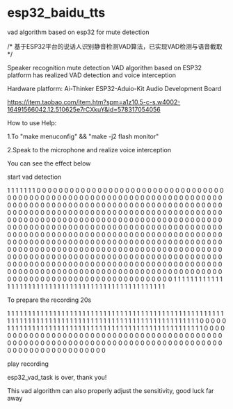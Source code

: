 # esp32_baidu_tts
vad algorithm based on esp32 for mute detection

/* 基于ESP32平台的说话人识别静音检测VAD算法，已实现VAD检测与语音截取 */

Speaker recognition mute detection VAD algorithm based on ESP32 platform has realized VAD detection and voice interception


Hardware platform: Ai-Thinker ESP32-Aduio-Kit Audio Development Board

https://item.taobao.com/item.htm?spm=a1z10.5-c-s.w4002-16491566042.12.510625e7rCXkuY&id=578317054056


How to use Help:

1.To "make menuconfig" && "make -j2 flash monitor"

2.Speak to the microphone and realize voice interception


You can see the effect below

start vad detection

1 	1 	1 	1 	1 	1 	1 	0 	0 	0 	0 	0 	0 	0 	0 	0 	0 	0 	0 	0 	0 	0 	0 	0 	0 	0 	0 	0 	0 	0 	0 	0 	0 	0 	0 	0 	0 	0 	0 	0 	0 	0 	0 	0 	0 	0 	0 	0 	0 	0 	0 	0 	0 	0 	0 	0 	0 	0 	0 	0 	0 	0 	0 	0 	0 	0 	0 	0 	0 	0 	0 	0 	0 	0 	0 	0 	0 	0 	0 	0 	0 	0 	0 	0 	0 	0 	0 	0 	0 	0 	0 	0 	0 	0 	0 	0 	0 	0 	0 	0 	0 	0 	0 	0 	0 	0 	0 	0 	0 	0 	0 	0 	0 	0 	0 	0 	0 	0 	0 	0 	0 	0 	0 	0 	0 	0 	0 	0 	0 	0 	0 	0 	0 	0 	0 	0 	0 	0 	0 	0 	0 	0 	0 	0 	0 	0 	0 	0 	0 	0 	0 	0 	0 	0 	0 	0 	0 	0 	0 	0 	0 	0 	0 	0 	0 	0 	0 	0 	0 	0 	0 	0 	0 	0 	0 	0 	0 	0 	0 	0 	0 	0 	0 	0 	0 	0 	0 	0 	0 	0 	0 	0 	0 	0 	0 	0 	0 	0 	0 	0 	0 	0 	0 	0 	0 	0 	0 	0 	0 	0 	0 	0 	0 	0 	0 	0 	0 	0 	0 	0 	0 	0 	0 	0 	0 	0 	0 	0 	0 	0 	0 	0 	0 	0 	0 	0 	0 	0 	0 	0 	0 	0 	0 	0 	0 	0 	0 	0 	0 	0 	0 	0 	0 	0 	0 	0 	0 	0 	0 	0 	0 	0 	0 	0 	0 	0 	0 	0 	0 	0 	0 	0 	0 	0 	0 	0 	0 	0 	0 	0 	0 	0 	0 	0 	0 	0 	0 	0 	0 	0 	0 	0 	0 	0 	0 	0 	0 	0 	0 	0 	0 	0 	0 	0 	0 	0 	0 	0 	0 	0 	0 	0 	0 	0 	0 	0 	0 	0 	0 	0 	0 	0 	0 	0 	0 	0 	0 	0 	0 	0 	0 	0 	0 	0 	0 	0 	0 	0 	0 	0 	0 	0 	0 	0 	0 	0 	0 	0 	0 	0 	0 	0 	0 	0 	0 	0 	0 	0 	0 	0 	0 	0 	0 	0 	0 	0 	0 	0 	0 	0 	0 	0 	0 	0 	0 	0 	0 	0 	0 	0 	0 	0 	0 	0 	0 	0 	0 	0 	0 	0 	0 	0 	0 	0 	0 	0 	0 	0 	0 	0 	0 	0 	0 	0 	0 	0 	0 	0 	0 	0 	0 	0 	0 	0 	0 	0 	0 	0 	0 	0 	0 	0 	0 	0 	0 	0 	0 	0 	0 	0 	0 	0 	0 	0 	0 	0 	0 	0 	0 	0 	0 	0 	0 	0 	0 	0 	0 	0 	0 	0 	0 	0 	0 	0 	0 	0 	0 	0 	0 	0 	0 	0 	0 	0 	0 	0 	0 	0 	0 	0 	0 	0 	0 	0 	0 	0 	0 	0 	0 	0 	0 	0 	0 	0 	0 	0 	0 	0 	0 	0 	0 	0 	0 	0 	0 	0 	0 	0 	0 	0 	1 	1 	1 	1 	1 	1 	1 	1 	1 	1 	1 	1 	1 	1 	1 	1 	1 	1 	1 	1 	1 	1 	1 	1 	1 	1 	1 	1 	1 	1 	1 	1 	1 	1 	1 	1 	1 	1 	1 	1 	1 	1 	1 	1 	1 	1 	1 	1 	1 	1 	

To prepare the recording 20s

1 	1 	1 	1 	1 	1 	1 	1 	1 	1 	1 	1 	1 	1 	1 	1 	1 	1 	1 	1 	1 	1 	1 	1 	1 	1 	1 	1 	1 	1 	1 	1 	1 	1 	1 	1 	1 	1 	1 	1 	1 	1 	1 	1 	1 	1 	1 	1 	1 	1 	1 	1 	1 	1 	1 	1 	1 	1 	1 	1 	1 	1 	1 	1 	1 	1 	1 	1 	1 	1 	1 	1 	1 	1 	1 	1 	1 	1 	1 	1 	1 	1 	1 	1 	1 	1 	1 	1 	1 	1 	1 	1 	1 	1 	1 	1 	1 	1 	0 	0 	0 	0 	0 	1 	1 	1 	1 	1 	1 	1 	1 	1 	1 	1 	1 	1 	1 	1 	1 	1 	1 	1 	1 	1 	1 	1 	1 	1 	1 	1 	1 	1 	1 	1 	1 	1 	1 	1 	1 	1 	1 	1 	1 	1 	1 	1 	1 	1 	1 	1 	0 	0 	0 	0 	0 	0 	0 	0 	0 	0 	0 	0 	0 	0 	0 	0 	0 	0 	0 	0 	0 	0 	0 	0 	0 	0 	0 	0 	0 	0 	0 	0 	0 	0 	0 	0 	0 	0 	0 	0 	0 	0 	0 	0 	0 	0 	0 	0 	0 	0 	0 	0 	0 	0 	0 	0 	0 	0 	0 	0 	0 	0 	0 	0 	0 	0 	0 	0 	0 	0 	0 	0 	0 	0 	0 	0 	0 	0 	0 	0 	0 	0 	0 	0 	0 	0 	0 	0 	0 	0 	0 	0 	0 	0 	0 	0 	0 	0 	0 	0 	

play recording

esp32_vad_task is over, thank you!


This vad algorithm can also properly adjust the sensitivity, good luck far away
